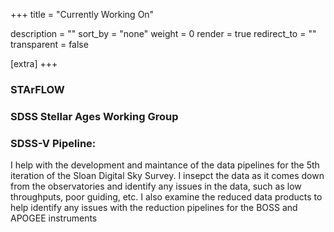 +++
title = "Currently Working On"

description = ""
sort_by = "none"
weight = 0
render = true
redirect_to = ""
transparent = false

[extra]
+++

### STArFLOW

### SDSS Stellar Ages Working Group

### SDSS-V Pipeline: 
I help with the development and maintance of the data pipelines for the 5th iteration of the Sloan Digital Sky Survey. I insepct the data as it comes down from the observatories and identify any issues in the data, such as low throughputs, poor guiding, etc. I also examine the reduced data products to help identify any issues with the reduction pipelines for the BOSS and APOGEE instruments



